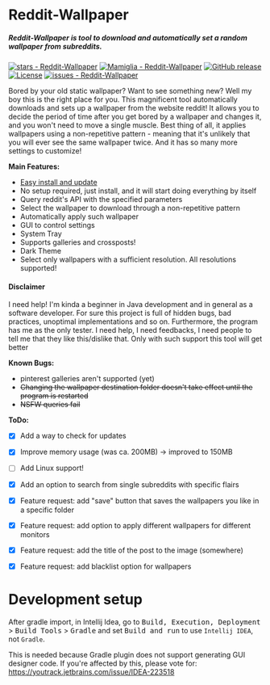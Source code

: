 Reddit-Wallpaper
======
##### Reddit-Wallpaper is tool to download and automatically set a random wallpaper from subreddits.
[![stars - Reddit-Wallpaper](https://img.shields.io/github/stars/Mamiglia/Reddit-Wallpaper?style=social)](https://github.com/Mamiglia/Reddit-Wallpaper)
[![Mamiglia - Reddit-Wallpaper](https://img.shields.io/static/v1?label=Mamiglia&message=Reddit-Wallpaper&color=violet&logo=github)](https://github.com/Mamiglia/Reddit-Wallpaper)
[![GitHub release](https://img.shields.io/github/release/Mamiglia/Reddit-Wallpaper?include_prereleases=&sort=semver&color=blueviolet)](https://github.com/Mamiglia/Reddit-Wallpaper/releases/)
[![License](https://img.shields.io/badge/License-MIT-blue)](#license)
[![issues - Reddit-Wallpaper](https://img.shields.io/github/issues/Mamiglia/Reddit-Wallpaper)](https://github.com/Mamiglia/Reddit-Wallpaper/issues)

Bored by your old static wallpaper? Want to see something new? Well my boy this is the right place for you. 
This magnificent tool automatically downloads and sets up a wallpaper from the website reddit!
It allows you to decide the period of time after you get bored by a wallpaper and changes it, and you won't need to move a single muscle.
Best thing of all, it applies wallpapers using a non-repetitive pattern - meaning that it's unlikely that you will ever see the same wallpaper twice.
And it has so many more settings to customize!


**Main Features:**
- [Easy install and update](https://github.com/Mamiglia/Reddit-Wallpaper/blob/main/Installer/Installation.md)
- No setup required, just install, and it will start doing everything by itself
- Query reddit's API with the specified parameters
- Select the wallpaper to download through a non-repetitive pattern
- Automatically apply such wallpaper 
- GUI to control settings
- System Tray
- Supports galleries and crossposts!
- Dark Theme
- Select only wallpapers with a sufficient resolution. All resolutions supported!

#### Disclaimer
I need help! I'm kinda a beginner in Java development and in general as a software developer. For sure this project is full of hidden bugs, bad practices, unoptimal implementations and so on. Furthermore, the program has me as the only tester.
I need help, I need feedbacks, I need people to tell me that they like this/dislike that. Only with such support this tool will get better

**Known Bugs:**
- pinterest galleries aren't supported (yet)
- <del>Changing the wallpaper destination folder doesn't take effect until the program is restarted</del>
- <del>NSFW queries fail</del>

**ToDo:**
- [x] Add a way to check for updates
- [x] Improve memory usage (was ca. 200MB) -> improved to 150MB
- [ ] Add Linux support!
- [x] Add an option to search from single subreddits with specific flairs
- [x] Feature request: add "save" button that saves the wallpapers you like in a specific folder
- [x] Feature request: add option to apply different wallpapers for different monitors
- [x] Feature request: add the title of the post to the image (somewhere)
- [x] Feature request: add blacklist option for wallpapers


# Development setup

After gradle import, in Intellij Idea, go to <kbd>Build, Execution, Deployment</kbd> > <kbd>Build Tools</kbd> > <kbd>Gradle</kbd> and set <kbd>Build and run</kbd> to use `Intellij IDEA`, not `Gradle`.

This is needed because Gradle plugin does not support generating GUI designer code.
If you're affected by this, please vote for: https://youtrack.jetbrains.com/issue/IDEA-223518
